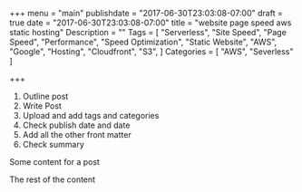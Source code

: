+++
menu = "main"
publishdate = "2017-06-30T23:03:08-07:00"
draft = true
date = "2017-06-30T23:03:08-07:00"
title = "website page speed aws static hosting"
Description = ""
Tags = [
  "Serverless",
  "Site Speed",
  "Page Speed",
  "Performance",
  "Speed Optimization",
  "Static Website",
  "AWS",
  "Google",
  "Hosting",
  "Cloudfront",
  "S3",
]
Categories = [
  "AWS",
  "Severless"
]

+++

1. Outline post
2. Write Post
3. Upload and add tags and categories
4. Check publish date and date
5. Add all the other front matter
6. Check summary


Some content for a post
<!--more-->

The rest of the content